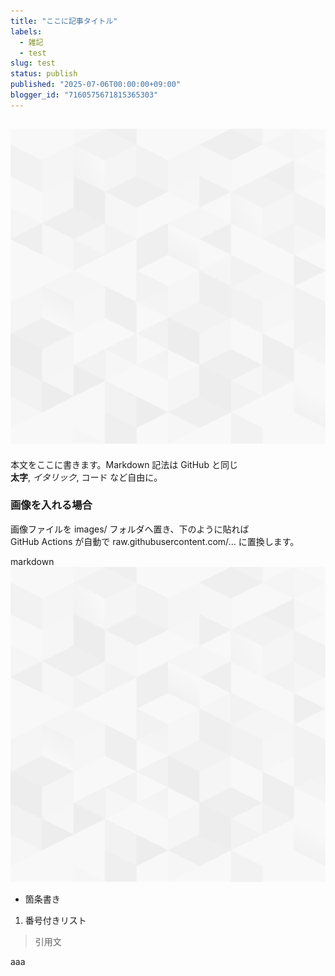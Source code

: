 ```yaml
---
title: "ここに記事タイトル"
labels:
  - 雑記
  - test
slug: test
status: publish
published: "2025-07-06T00:00:00+09:00"
blogger_id: "7160575671815365303"
---
```


## ![(images/background.png)](images/background.png)

本文をここに書きます。Markdown 記法は GitHub と同じ  
**太字**, *イタリック*, コード など自由に。

### 画像を入れる場合

画像ファイルを images/ フォルダへ置き、下のように貼れば  
GitHub Actions が自動で raw.githubusercontent.com/... に置換します。

markdown
![サンプル画像](images/background.png)
- 箇条書き
1. 番号付きリスト
> 引用文

aaa
